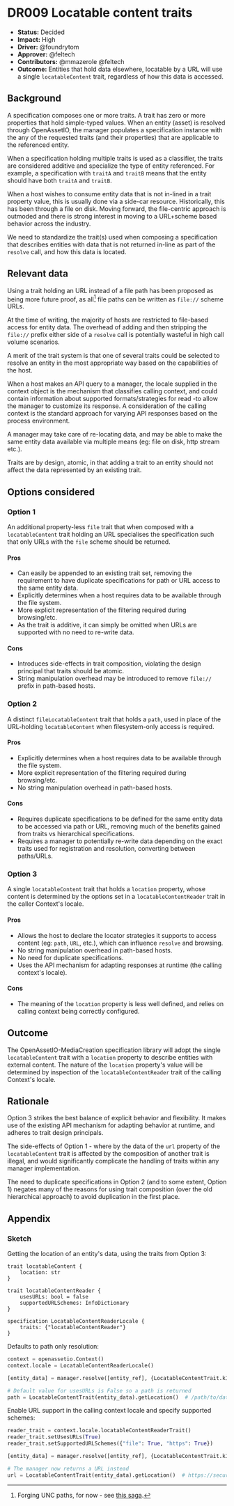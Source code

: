 # DR009 Locatable content traits

-   **Status:** Decided
-   **Impact:** High
-   **Driver:** @foundrytom
-   **Approver:** @feltech
-   **Contributors:** @mmazerole @feltech
-   **Outcome:** Entities that hold data elsewhere, locatable by a URL
    will use a single `locatableContent` trait, regardless of how this
    data is accessed.

## Background

A specification composes one or more traits. A trait has zero or more
properties that hold simple-typed values. When an entity (asset) is
resolved through OpenAssetIO, the manager populates a specification
instance with the any of the requested traits (and their properties)
that are applicable to the referenced entity.

When a specification holding multiple traits is used as a classifier,
the traits are considered additive and specialize the type of entity
referenced. For example, a specification with `traitA` and `traitB`
means that the entity should have both `traitA` and `traitB`.

When a host wishes to consume entity data that is not in-lined in a
trait property value, this is usually done via a side-car resource.
Historically, this has been through a file on disk. Moving forward, the
file-centric approach is outmoded and there is strong interest in moving
to a URL+scheme based behavior across the industry.

We need to standardize the trait(s) used when composing a specification
that describes entities with data that is not returned in-line as part
of the `resolve` call, and how this data is located.

## Relevant data

Using a trait holding an URL instead of a file path has been proposed as
being more future proof, as all[^1] file paths can be written as
`file://` scheme URLs.

At the time of writing, the majority of hosts are restricted to
file-based access for entity data. The overhead of adding and then
stripping the `file://` prefix either side of a `resolve` call is
potentially wasteful in high call volume scenarios.

A merit of the trait system is that one of several traits could be
selected to resolve an entity in the most appropriate way based on the
capabilities of the host.

When a host makes an API query to a manager, the locale supplied in the
context object is the mechanism that classifies calling context, and
could contain information about supported formats/strategies for read
-to allow the manager to customize its response. A consideration of the
calling context is the standard approach for varying API responses based
on the process environment.

A manager may take care of re-locating data, and may be able to make the
same entity data available via multiple means (eg: file on disk, http
stream etc.).

Traits are by design, atomic, in that adding a trait to an entity should
not affect the data represented by an existing trait.

## Options considered

### Option 1

An additional property-less `file` trait that when composed with a
`locatableContent` trait holding an URL specialises the specification
such that only URLs with the `file` scheme should be returned.

#### Pros

-   Can easily be appended to an existing trait set, removing the
    requirement to have duplicate specifications for path or URL access
    to the same entity data.
-   Explicitly determines when a host requires data to be available
    through the file system.
-   More explicit representation of the filtering required during
    browsing/etc.
-   As the trait is additive, it can simply be omitted when URLs are
    supported with no need to re-write data.

#### Cons

-   Introduces side-effects in trait composition, violating the design
    principal that traits should be atomic.
-   String manipulation overhead may be introduced to remove `file://`
    prefix in path-based hosts.

### Option 2

A distinct `fileLocatableContent` trait that holds a `path`, used in
place of the URL-holding `locatableContent` when filesystem-only access
is required.

#### Pros

-   Explicitly determines when a host requires data to be available
    through the file system.
-   More explicit representation of the filtering required during
    browsing/etc.
-   No string manipulation overhead in path-based hosts.

#### Cons

-   Requires duplicate specifications to be defined for the same entity
    data to be accessed via path or URL, removing much of the benefits
    gained from traits vs hierarchical specifications.
-   Requires a manager to potentially re-write data depending on the
    exact traits used for registration and resolution, converting
    between paths/URLs.

### Option 3

A single `locatableContent` trait that holds a `location` property,
whose content is determined by the options set in a
`locatableContentReader` trait in the caller Context's locale.

#### Pros

-   Allows the host to declare the locator strategies it supports to
    access content (eg: `path`, `URL`, etc.), which can influence
    `resolve` and browsing.
-   No string manipulation overhead in path-based hosts.
-   No need for duplicate specifications.
-   Uses the API mechanism for adapting responses at runtime (the
    calling context's locale).

#### Cons

-   The meaning of the `location` property is less well defined, and
    relies on calling context being correctly configured.

## Outcome

The OpenAssetIO-MediaCreation specification library will adopt the
single `locatableContent` trait with a `location` property to describe
entities with external content. The nature of the `location` property's
value will be determined by inspection of the `locatableContentReader`
trait of the calling Context's locale.

## Rationale

Option 3 strikes the best balance of explicit behavior and
flexibility. It makes use of the existing API mechanism for adapting
behavior at runtime, and adheres to trait design principals.

The side-effects of Option 1 - where by the data of the `url` property
of the `locatableContent` trait is affected by the composition of
another trait is illegal, and would significantly complicate the
handling of traits within any manager implementation.

The need to duplicate specifications in Option 2 (and to some extent,
Option 1) negates many of the reasons for using trait composition (over
the old hierarchical approach) to avoid duplication in the first place.

## Appendix

### Sketch

Getting the location of an entity's data, using the traits from
Option 3:

```
trait locatableContent {
    location: str
}

trait locatableContentReader {
    usesURLs: bool = false
    supportedURLSchemes: InfoDictionary
}

specification LocatableContentReaderLocale {
    traits: {"locatableContentReader"}
}
```

Defaults to path only resolution:

```python
context = openassetio.Context()
context.locale = LocatableContentReaderLocale()

[entity_data] = manager.resolve([entity_ref], {LocatableContentTrait.kID}, context)

# Default value for usesURLs is False so a path is returned
path = LocatableContentTrait(entity_data).getLocation()  # /path/to/data
```

Enable URL support in the calling context locale and specify supported
schemes:

```python
reader_trait = context.locale.locatableContentReaderTrait()
reader_trait.setUsesURLs(True)
reader_trait.setSupportedURLSchemes({"file": True, "https": True})

[entity_data] = manager.resolve([entity_ref], {LocatableContentTrait.kID}, context)

# The manager now returns a URL instead
url = LocatableContentTrait(entity_data).getLocation()  # https://secure/access/to/data
```


[^1]: Forging UNC paths, for now - see [this saga](https://bugzilla.mozilla.org/show_bug.cgi?id=66194).
